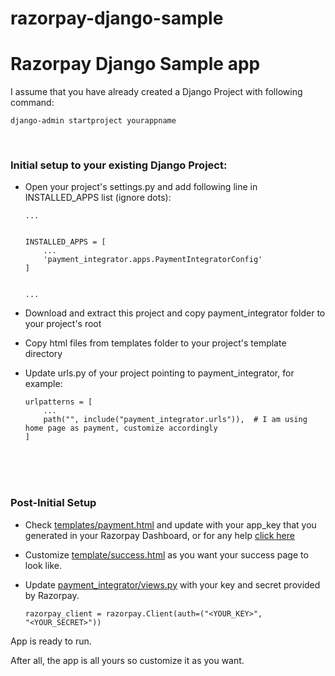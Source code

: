 # razorpay-django-sample
<h1>Razorpay Django Sample app</h1>

I assume that you have already created a Django Project with following command:
```
django-admin startproject yourappname
```

<br>

<h3>Initial setup to your existing Django Project:</h3>

- Open your project's settings.py and add following line in INSTALLED_APPS list (ignore dots):

	```
	...


	INSTALLED_APPS = [
		...
		'payment_integrator.apps.PaymentIntegratorConfig'
	]


	...
	``` 

- Download and extract this project and copy payment_integrator folder to your project's root
- Copy html files from templates folder to your project's template directory
- Update urls.py of your project pointing to payment_integrator, for example:
	
	```
	urlpatterns = [
		...
		path("", include("payment_integrator.urls")),  # I am using home page as payment, customize accordingly
	]
	```
	


<br/>
<br/><br/>
<h3>Post-Initial Setup</h3>

- Check <a href="https://github.com/yashkoli44/razorpay-django-sample/blob/master/templates/payment.html">templates/payment.html<a> and update with your app_key that you generated in your Razorpay Dashboard, or for any help <a href="https://razorpay.com/docs/payment-gateway/server-integration/python/usage/#generate-api-key">click here</a>

- Customize <a href="https://github.com/yashkoli44/razorpay-django-sample/blob/master/templates/success.html">template/success.html</a> as you want your success page to look like.

- Update <a href="https://github.com/yashkoli44/razorpay-django-sample/blob/a21cc54cd4384023299b0b5004eed882e42cb16e/payment_integrator/views.py#L8">payment_integrator/views.py</a> with your key and secret provided by Razorpay.

	<code>razorpay_client = razorpay.Client(auth=("<YOUR_KEY>", "<YOUR_SECRET>"))</code>


App is ready to run.

After all, the app is all yours so customize it as you want.
